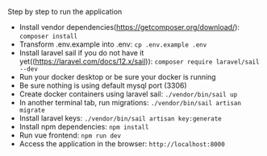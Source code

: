 Step by step to run the application

- Install vendor dependencies(https://getcomposer.org/download/): `composer install`
- Transform .env.example into .env: `cp .env.example .env`
- Install laravel sail if you do not have it yet((https://laravel.com/docs/12.x/sail)): `composer require laravel/sail --dev`
- Run your docker desktop or be sure your docker is running
- Be sure nothing is using default mysql port (3306)
- Create docker containers using laravel sail: `./vendor/bin/sail up`
- In another terminal tab, run migrations: `./vendor/bin/sail artisan migrate`
- Install laravel keys: `./vendor/bin/sail artisan key:generate`
- Install npm dependencies: `npm install`
- Run vue frontend: `npm run dev`
- Access the application in the browser: `http://localhost:8000`